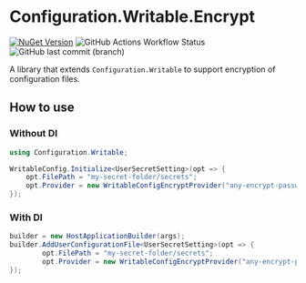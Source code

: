 # Configuration.Writable.Encrypt
[![NuGet Version](https://img.shields.io/nuget/v/Configuration.Writable?style=flat-square&logo=NuGet&color=0080CC)](https://www.nuget.org/packages/Configuration.Writable.Encrypt/) ![GitHub Actions Workflow Status](https://img.shields.io/github/actions/workflow/status/arika0093/Configuration.Writable/test.yaml?branch=main&label=Test&style=flat-square) ![GitHub last commit (branch)](https://img.shields.io/github/last-commit/arika0093/Configuration.Writable?style=flat-square)

A library that extends `Configuration.Writable` to support encryption of configuration files.

## How to use
### Without DI

```csharp
using Configuration.Writable;

WritableConfig.Initialize<UserSecretSetting>(opt => {
    opt.FilePath = "my-secret-folder/secrets";
    opt.Provider = new WritableConfigEncryptProvider("any-encrypt-password");
});
```

### With DI

```csharp
builder = new HostApplicationBuilder(args);
builder.AddUserConfigurationFile<UserSecretSetting>(opt => {
		opt.FilePath = "my-secret-folder/secrets";
		opt.Provider = new WritableConfigEncryptProvider("any-encrypt-password");
});
```
